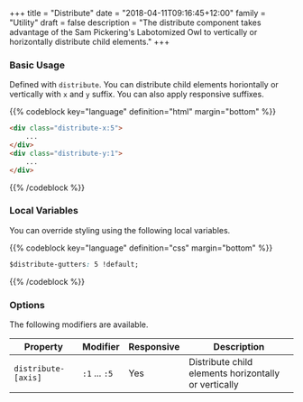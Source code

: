 +++
title = "Distribute"
date = "2018-04-11T09:16:45+12:00"
family = "Utility"
draft = false
description = "The distribute component takes advantage of the Sam Pickering's Labotomized Owl to vertically or horizontally distribute child elements."
+++

### Basic Usage

Defined with `distribute`. You can distribute child elements horiontally or vertically with `x` and `y` suffix. You can also apply responsive suffixes.

<div class="distribute-x:5 margin-bottom:2">
	<div class="display:inline-block media-size:3 fill:grey-l3"></div>
	<div class="display:inline-block media-size:3 fill:grey-l3"></div>
	<div class="display:inline-block media-size:3 fill:grey-l3"></div>
</div>
<div class="distribute-y:1 margin-bottom:2 margin-right:2">
	<div class="media-size:3 fill:grey-l3"></div>
	<div class="media-size:3 fill:grey-l3"></div>
	<div class="media-size:3 fill:grey-l3"></div>
</div>

{{% codeblock key="language" definition="html" margin="bottom" %}}
```html
<div class="distribute-x:5">
	...
</div>
<div class="distribute-y:1">
	...
</div>
```
{{% /codeblock %}}

### Local Variables

You can override styling using the following local variables.

{{% codeblock key="language" definition="css" margin="bottom" %}}
```css
$distribute-gutters: 5 !default;
```
{{% /codeblock %}}

### Options

The following modifiers are available.

<table class="table width:100% table:pile table@sm:unpile">
  <thead>
    <tr>
      <th>
        Property
      </th>
      <th>
        Modifier
      </th>
      <th>
        Responsive
      </th>
      <th>
        Description
      </th>
    </tr>
  </thead>
  <tr>
    <td data-label="Properties">
      <code>distribute-[axis]</code>
    </td>
    <td data-label="Attributes">
      <code>:1</code> ... <code>:5</code>
    </td>
    <td data-label="Responsive">
      Yes
    </td>
    <td class="row:reverse">
      Distribute child elements horizontally or vertically
    </td>
  </tr>
</table>
